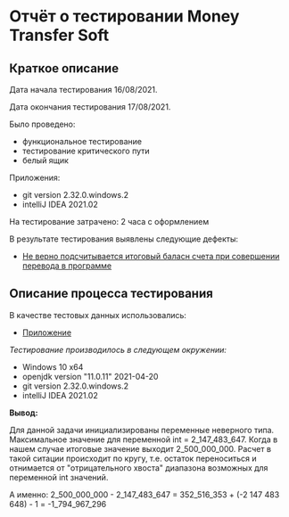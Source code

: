 # Отчёт о тестировании **Money Transfer Soft**

## Краткое описание

Дата начала тестирования 16/08/2021.

Дата окончания тестирования 17/08/2021.

Было проведено:

* функциональное тестирование
* тестирование критического пути
* белый ящик

Приложения:

* git version 2.32.0.windows.2
* intelliJ IDEA 2021.02

На тестирование затрачено: 2 часа с оформлением

В результате тестирования выявлены следующие дефекты:
* [Не верно подсчитывается итоговый баласн счета при совершении перевода в программе](https://github.com/greengrover/Money-Transfer/issues/1) 

## Описание процесса тестирования

В качестве тестовых данных использовались:

* [Приложение](https://github.com/greengrover/Money-Transfer/blob/master/src/Main.java)

*Тестирование производилось в следующем окружении:*
* Windows 10 х64
* openjdk version "11.0.11" 2021-04-20
* git version 2.32.0.windows.2
* intelliJ IDEA 2021.02

**Вывод:**

Для данной задачи инициализированы переменные неверного типа. Максимальное значение для переменной int = 2_147_483_647. Когда в нашем случае итоговые значение выходит 2_500_000_000. Расчет в такой ситации происходит по кругу, т.е. остаток переноситься и отнимается от "отрицательного хвоста" диапазона возможных для переменной int значений. 

А именно: 2_500_000_000 - 2_147_483_647 = 352_516_353 + (-2 147 483 648) - 1 = -1_794_967_296 